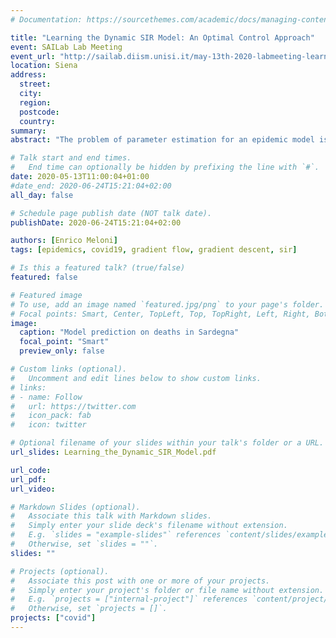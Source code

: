 ```yaml
---
# Documentation: https://sourcethemes.com/academic/docs/managing-content/

title: "Learning the Dynamic SIR Model: An Optimal Control Approach"
event: SAILab Lab Meeting
event_url: "http://sailab.diism.unisi.it/may-13th-2020-labmeeting-learning-the-dynamic-sir-model-an-optimal-control-approach/"
location: Siena
address: 
  street:
  city:
  region:
  postcode:
  country:
summary: 
abstract: "The problem of parameter estimation for an epidemic model is crucial for the forecasting of the infection spread. We discuss an approach for learning the time-variant parameters of the dynamic SIR model from data. We formulate the problem in terms of a functional risk that depends on the learning variables through the solutions of the dynamic SIR. The resulting variational problem is then solved using a gradient flow on a suitable, regularized, functional."

# Talk start and end times.
#   End time can optionally be hidden by prefixing the line with `#`.
date: 2020-05-13T11:00:04+01:00
#date_end: 2020-06-24T15:21:04+02:00
all_day: false

# Schedule page publish date (NOT talk date).
publishDate: 2020-06-24T15:21:04+02:00

authors: [Enrico Meloni]
tags: [epidemics, covid19, gradient flow, gradient descent, sir]

# Is this a featured talk? (true/false)
featured: false

# Featured image
# To use, add an image named `featured.jpg/png` to your page's folder. 
# Focal points: Smart, Center, TopLeft, Top, TopRight, Left, Right, BottomLeft, Bottom, BottomRight.
image:
  caption: "Model prediction on deaths in Sardegna"
  focal_point: "Smart"
  preview_only: false

# Custom links (optional).
#   Uncomment and edit lines below to show custom links.
# links:
# - name: Follow
#   url: https://twitter.com
#   icon_pack: fab
#   icon: twitter

# Optional filename of your slides within your talk's folder or a URL.
url_slides: Learning_the_Dynamic_SIR_Model.pdf

url_code:
url_pdf:
url_video:

# Markdown Slides (optional).
#   Associate this talk with Markdown slides.
#   Simply enter your slide deck's filename without extension.
#   E.g. `slides = "example-slides"` references `content/slides/example-slides.md`.
#   Otherwise, set `slides = ""`.
slides: ""

# Projects (optional).
#   Associate this post with one or more of your projects.
#   Simply enter your project's folder or file name without extension.
#   E.g. `projects = ["internal-project"]` references `content/project/deep-learning/index.md`.
#   Otherwise, set `projects = []`.
projects: ["covid"]
---
```

